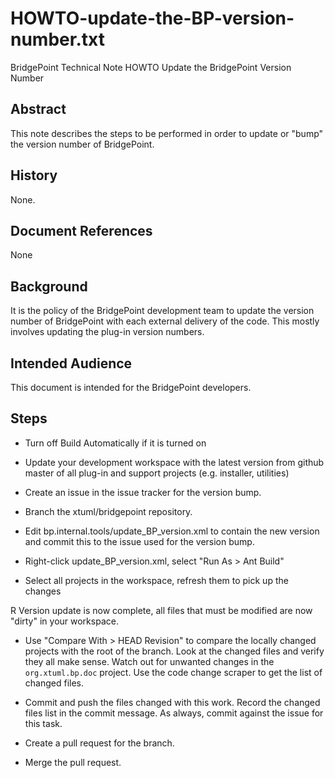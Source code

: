 # HOWTO-update-the-BP-version-number.txt


BridgePoint Technical Note
HOWTO Update the BridgePoint Version Number


Abstract
--------
This note describes the steps to be performed in order to update or "bump"
the version number of BridgePoint.

History
-------
None.

Document References
-------------------
None

Background
----------
It is the policy of the BridgePoint development team to update the version
number of BridgePoint with each external delivery of the code.  This mostly
involves updating the plug-in version numbers.

Intended Audience
-----------------
This document is intended for the BridgePoint developers.

Steps
-----

  - Turn off Build Automatically if it is turned on
  
  - Update your development workspace with the latest version from github master
   of all plug-in and support projects (e.g. installer, utilities)
   
  - Create an issue in the issue tracker for the version bump.
  
  - Branch the xtuml/bridgepoint repository.

  - Edit bp.internal.tools/update_BP_version.xml to contain the new version and
   commit this to the issue used for the version bump.
   
  - Right-click update_BP_version.xml, select "Run As > Ant Build"

  - Select all projects in the workspace, refresh them to pick up the changes
  
  R Version update is now complete, all files that must be modified are now
   "dirty" in your workspace.   

  - Use "Compare With > HEAD Revision" to compare the locally changed projects 
   with the root of the branch.  Look at the changed files and verify they all 
   make sense.  Watch out for unwanted changes in the `org.xtuml.bp.doc` project.
   Use the code change scraper to get the list of changed files.  

  - Commit and push the files changed with this work.  Record the changed files
   list in the commit message.  As always, commit against the issue for this
   task.

  - Create a pull request for the branch.

  - Merge the pull request.


